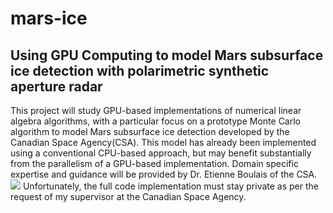 # mars-ice
<h2>Using GPU Computing to model Mars subsurface ice detection with polarimetric synthetic aperture radar</h2>

This project will study GPU-based implementations of numerical linear algebra algorithms, with a particular focus on a prototype Monte Carlo algorithm to model Mars subsurface ice detection developed by the Canadian Space Agency(CSA). This model has already been implemented using a conventional CPU-based approach, but may benefit substantially from the parallelism of a GPU-based implementation. Domain specific expertise and guidance will be provided by Dr. Etienne Boulais of the CSA.
![](https://github.com/jack-hanlon/mars-ice/international_mars_ice_mapper_mission_artist_concept2.jpg)
Unfortunately, the full code implementation must stay private as per the request of my supervisor at the Canadian Space Agency.
